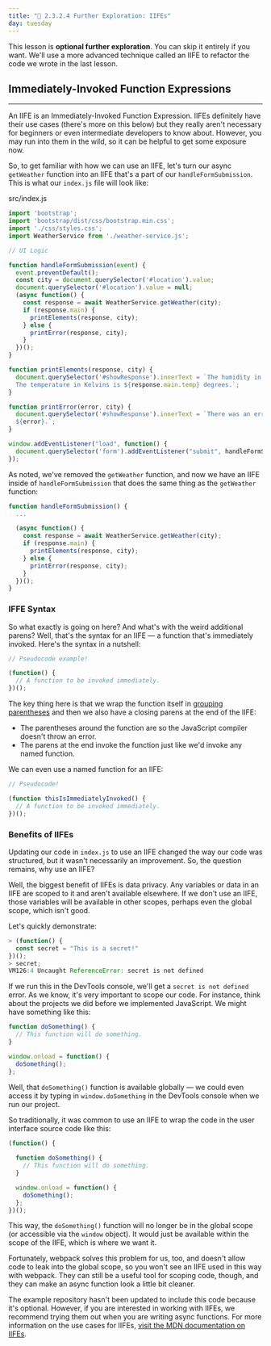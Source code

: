 ```yaml
---
title: "📓 2.3.2.4 Further Exploration: IIFEs"
day: tuesday
---
```


This lesson is **optional further exploration**. You can skip it entirely if you want. We'll use a more advanced technique called an IIFE to refactor the code we wrote in the last lesson. 

## Immediately-Invoked Function Expressions
---

An IIFE is an Immediately-Invoked Function Expression. IIFEs definitely have their use cases (there's more on this below) but they really aren't necessary for beginners or even intermediate developers to know about. However, you may run into them in the wild, so it can be helpful to get some exposure now. 

So, to get familiar with how we can use an IIFE, let's turn our async `getWeather` function into an IIFE that's a part of our `handleFormSubmission`. This is what our `index.js` file will look like:

<div class="filename">src/index.js</div>

```js
import 'bootstrap';
import 'bootstrap/dist/css/bootstrap.min.css';
import './css/styles.css';
import WeatherService from './weather-service.js';

// UI Logic

function handleFormSubmission(event) {
  event.preventDefault();
  const city = document.querySelector('#location').value;
  document.querySelector('#location').value = null;
  (async function() {
    const response = await WeatherService.getWeather(city);
    if (response.main) {
      printElements(response, city);
    } else {
      printError(response, city);
    }
  })();  
}

function printElements(response, city) {
  document.querySelector('#showResponse').innerText = `The humidity in ${city} is ${response.main.humidity}%.
  The temperature in Kelvins is ${response.main.temp} degrees.`;
}

function printError(error, city) {
  document.querySelector('#showResponse').innerText = `There was an error accessing the weather data for ${city}: 
  ${error}.`;
}

window.addEventListener("load", function() {
  document.querySelector('form').addEventListener("submit", handleFormSubmission);
});
```

As noted, we've removed the `getWeather` function, and now we have an IIFE inside of `handleFormSubmission` that does the same thing as the `getWeather` function:

```js
function handleFormSubmission() {
  ...

  (async function() {
    const response = await WeatherService.getWeather(city);
    if (response.main) {
      printElements(response, city);
    } else {
      printError(response, city);
    }
  })();  
}
```

### IFFE Syntax

So what exactly is going on here? And what's with the weird additional parens? Well, that's the syntax for an IIFE — a function that's immediately invoked. Here's the syntax in a nutshell:

```js
// Pseudocode example!

(function() {
  // A function to be invoked immediately.
})();
```

The key thing here is that we wrap the function itself in [grouping parentheses](https://developer.mozilla.org/en-US/docs/Web/JavaScript/Reference/Operators/Grouping) and then we also have a closing parens at the end of the IIFE:

* The parentheses around the function are so the JavaScript compiler doesn't throw an error. 
* The parens at the end invoke the function just like we'd invoke any named function. 

We can even use a named function for an IIFE:

```js
// Pseudocode!

(function thisIsImmediatelyInvoked() {
  // A function to be invoked immediately.
})();
```

### Benefits of IIFEs

Updating our code in `index.js` to use an IIFE changed the way our code was structured, but it wasn't necessarily an improvement. So, the question remains, why use an IIFE? 

Well, the biggest benefit of IIFEs is data privacy. Any variables or data in an IIFE are scoped to it and aren't available elsewhere. If we don't use an IIFE, those variables will be available in other scopes, perhaps even the global scope, which isn't good.

Let's quickly demonstrate:

```js
> (function() {
  const secret = "This is a secret!"
})();
> secret;
VM126:4 Uncaught ReferenceError: secret is not defined
```

If we run this in the DevTools console, we'll get a `secret is not defined` error. As we know, it's very important to scope our code. For instance, think about the projects we did before we implemented JavaScript. We might have something like this:

```js
function doSomething() {
  // This function will do something.
}

window.onload = function() {
  doSomething();
};
```

Well, that `doSomething()` function is available globally — we could even access it by typing in `window.doSomething` in the DevTools console when we run our project.

So traditionally, it was common to use an IIFE to wrap the code in the user interface source code like this:

```js
(function() {
  
  function doSomething() {
    // This function will do something.
  }

  window.onload = function() {
    doSomething();
  };
})();
```

This way, the `doSomething()` function will no longer be in the global scope (or accessible via the `window` object). It would just be available within the scope of the IIFE, which is where we want it.

Fortunately, webpack solves this problem for us, too, and doesn't allow code to leak into the global scope, so you won't see an IIFE used in this way with webpack. They can still be a useful tool for scoping code, though, and they can make an async function look a little bit cleaner.

The example repository hasn't been updated to include this code because it's optional. However, if you are interested in working with IIFEs, we recommend trying them out when you are writing async functions. For more information on the use cases for IIFEs, [visit the MDN documentation on IIFEs](https://developer.mozilla.org/en-US/docs/Glossary/IIFE).
